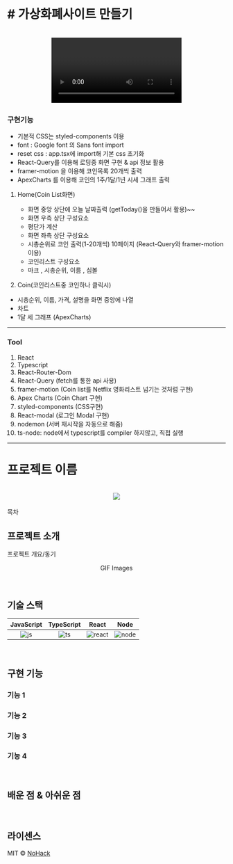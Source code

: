# # **가상화폐사이트 만들기**

<p align="center">
  <br>
  <video src="./public/img/jicoinvideo.mp4">
  <br>
  <img src="./public/img/main.png">
  <img src="./public/img/coinlist.png">
  <img src="./public/img/coin.png">
  <img src="./public/img/average.png">
  <img src="./public/img/search.png">
  <img src="./public/img/black.png">
  <br>
</p>

### 구현기능

- 기본적 CSS는 styled-components 이용
- font : Google font 의 Sans font import
- reset css : app.tsx에 import해 기본 css 초기화
- React-Query를 이용해 로딩중 화면 구현 & api 정보 활용
- framer-motion 을 이용해 코인목록 20개씩 출력
- ApexCharts 를 이용해 코인의 1주/1달/1년 시세 그래프 출력

1. Home(Coin List화면)

   - 화면 중앙 상단에 오늘 날짜출력 (getToday()을 만들어서 활용)~~
   - 화면 우측 상단 구성요소
   - 평단가 계산
   - 화면 좌측 상단 구성요소
   - 시총순위로 코인 출력(1-20개씩) 10페이지 (React-Query와 framer-motion 이용)
   - 코인리스트 구성요소
   - 마크 , 시총순위, 이름 , 심볼

4. Coin(코인리스트중 코인하나 클릭시)

- 시총순위, 이름, 가격, 설명을 화면 중앙에 나열
- 차트
- 1달 세 그래프 (ApexCharts)

---

### Tool

1. React
2. Typescript
3. React-Router-Dom
5. React-Query (fetch를 통한 api 사용)
6. framer-motion (Coin list를 Netflix 영화리스트 넘기는 것처럼 구현)
7. Apex Charts (Coin Chart 구현)
8. styled-components (CSS구현)
12. React-modal (로그인 Modal 구현)
13. nodemon (서버 재시작을 자동으로 해줌)
14. ts-node: node에서 typescript를 compiler 하지않고, 직접 실행
---
# 프로젝트 이름

<p align="center">
  <br>
  <img src="./images/common/logo-sample.jpeg">
  <br>
</p>

목차

## 프로젝트 소개

<p align="justify">
프로젝트 개요/동기
</p>

<p align="center">
GIF Images
</p>

<br>

## 기술 스택

| JavaScript | TypeScript |  React   |  Node   |
| :--------: | :--------: | :------: | :-----: |
|   ![js]    |   ![ts]    | ![react] | ![node] |

<br>

## 구현 기능

### 기능 1

### 기능 2

### 기능 3

### 기능 4

<br>

## 배운 점 & 아쉬운 점

<p align="justify">

</p>

<br>

## 라이센스

MIT &copy; [NoHack](mailto:lbjp114@gmail.com)

<!-- Stack Icon Refernces -->

[js]: /images/stack/javascript.svg
[ts]: /images/stack/typescript.svg
[react]: /images/stack/react.svg
[node]: /images/stack/node.svg
